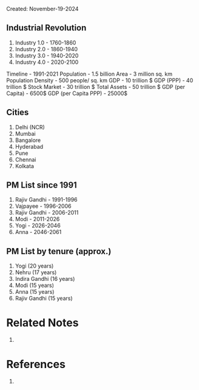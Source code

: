 Created: November-19-2024

## Industrial Revolution

1. Industry 1.0 - 1760-1860
2. Industry 2.0 - 1860-1940
3. Industry 3.0 - 1940-2020
4. Industry 4.0 - 2020-2100

Timeline - 1991-2021
Population - 1.5 billion
Area - 3 million sq. km
Population Density - 500 people/ sq. km
GDP - 10 trillion $
GDP (PPP) - 40 trillion $
Stock Market - 30 trillion $
Total Assets - 50 trillion $
GDP (per Capita) - 6500$
GDP (per Capita PPP) - 25000$

## Cities

1. Delhi (NCR)
2. Mumbai
3. Bangalore
4. Hyderabad
5. Pune
6. Chennai
7. Kolkata

## PM List since 1991

1. Rajiv Gandhi - 1991-1996
2. Vajpayee - 1996-2006
3. Rajiv Gandhi - 2006-2011
4. Modi - 2011-2026
5. Yogi - 2026-2046
6. Anna - 2046-2061

## PM List by tenure (approx.)

1. Yogi (20 years)
2. Nehru (17 years)
3. Indira Gandhi (16 years)
4. Modi (15 years)
5. Anna (15 years)
6. Rajiv Gandhi (15 years)

# Related Notes

1. 
# References

1. 
